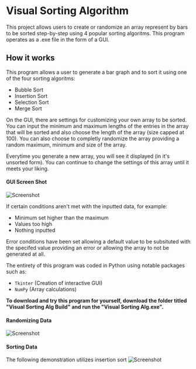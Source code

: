 
# Visual Sorting Algorithm

This project allows users to create or randomize an array represent by bars to be sorted step-by-step
using 4 popular sorting algoritms. This program operates as a .exe file in the form of a GUI.

## How it works
This program allows a user to generate a bar graph and to sort it using one of the four sorting
algoritms:
* Bubble Sort
* Insertion Sort 
* Selection Sort 
* Merge Sort

On the GUI, there are settings for customizing your own array to be sorted. You can 
input the minimum and maximum lengths of the entries in the array that will be sorted and also choose the
length of the array (size capped at 100). You can also choose to completly randomize the array providing a random maximum, minimum and size of the array.

Everytime you generate a new array, you will see it displayed (in it's unsorted form). You can continue to change 
the settings of this array until it meets your liking.

#### GUI Screen Shot
![Screenshot](https://i.imgur.com/zUwyRhS.png)

If certain conditions aren't met with the inputted data, for example:
* Minimum set higher than the maximum 
* Values too high 
* Nothing inputted

Error conditions have been set allowing a default value to be subsituted with the specifed value providing an error or allowing the array to not be generated at all.

The entirety of this program was coded in Python using notable packages such as:
* `Tkinter` (Creation of interactive GUI)
* `NumPy` (Array calculations)


**To download and try this program for yourself, download the folder titled "Visual Sorting Alg Build" and run the "Visual Sorting Alg.exe".**

#### Randomizing Data
![Screenshot](https://static.wixstatic.com/media/552ff3_d6cb0b4c09a74861a3cfda46f528b96d~mv2.gif)

#### Sorting Data
The following demonstration utilizes insertion sort
![Screenshot](https://static.wixstatic.com/media/552ff3_1a2c2dd610634752a2bfefa67fbd1734~mv2.gif)


